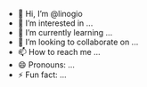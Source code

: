 - 👋 Hi, I’m @linogio
- 👀 I’m interested in ...
- 🌱 I’m currently learning ...
- 💞️ I’m looking to collaborate on ...
- 📫 How to reach me ...
- 😄 Pronouns: ...
- ⚡ Fun fact: ...

<!---
linogio/linogio is a ✨ special ✨ repository because its `README.md` (this file) appears on your GitHub profile.
You can click the Preview link to take a look at your changes.
--->
